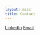 ```yaml
---
layout: misc
title: Contact
---
```


[LinkedIn](https://www.linkedin.com/in/yujia21/)
[Email](mailto:yujia21.writes@gmail.com)
